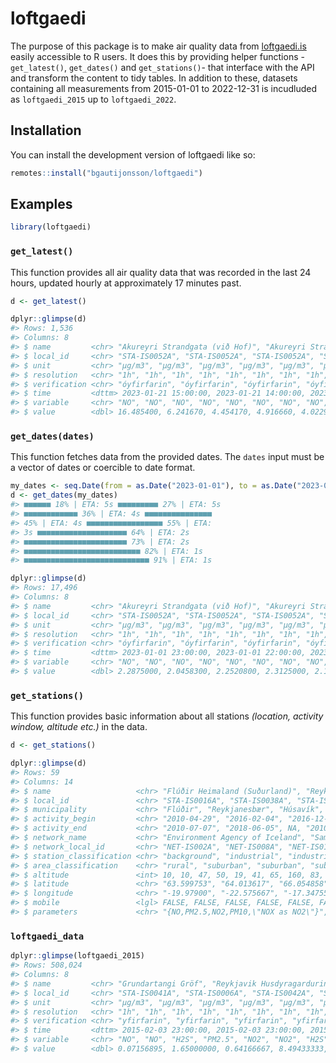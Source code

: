 
<!-- README.md is generated from README.Rmd. Please edit that file -->

# loftgaedi

<!-- badges: start -->
<!-- badges: end -->

The purpose of this package is to make air quality data from
[loftgaedi.is](https://loftgaedi.is) easily accessible to R users. It
does this by providing helper functions -`get_latest()`, `get_dates()`
and `get_stations()`- that interface with the API and transform the
content to tidy tables. In addition to these, datasets containing all
measurements from 2015-01-01 to 2022-12-31 is incudluded as
`loftgaedi_2015` up to `loftgaedi_2022`.

## Installation

You can install the development version of loftgaedi like so:

``` r
remotes::install("bgautijonsson/loftgaedi")
```

## Examples

``` r
library(loftgaedi)
```

### `get_latest()`

This function provides all air quality data that was recorded in the
last 24 hours, updated hourly at approximately 17 minutes past.

``` r
d <- get_latest()

dplyr::glimpse(d)
#> Rows: 1,536
#> Columns: 8
#> $ name         <chr> "Akureyri Strandgata (við Hof)", "Akureyri Strandgata (vi…
#> $ local_id     <chr> "STA-IS0052A", "STA-IS0052A", "STA-IS0052A", "STA-IS0052A…
#> $ unit         <chr> "µg/m3", "µg/m3", "µg/m3", "µg/m3", "µg/m3", "µg/m3", "µg…
#> $ resolution   <chr> "1h", "1h", "1h", "1h", "1h", "1h", "1h", "1h", "1h", "1h…
#> $ verification <chr> "óyfirfarin", "óyfirfarin", "óyfirfarin", "óyfirfarin", "…
#> $ time         <dttm> 2023-01-21 15:00:00, 2023-01-21 14:00:00, 2023-01-21 13:…
#> $ variable     <chr> "NO", "NO", "NO", "NO", "NO", "NO", "NO", "NO", "NO", "NO…
#> $ value        <dbl> 16.485400, 6.241670, 4.454170, 4.916660, 4.022920, 2.1062…
```

### `get_dates(dates)`

This function fetches data from the provided dates. The `dates` input
must be a vector of dates or coercible to date format.

``` r
my_dates <- seq.Date(from = as.Date("2023-01-01"), to = as.Date("2023-01-11"), by = "days")
d <- get_dates(my_dates)
#> ■■■■■■ 18% | ETA: 5s ■■■■■■■■■ 27% | ETA: 5s
#> ■■■■■■■■■■■■ 36% | ETA: 4s ■■■■■■■■■■■■■■■
#> 45% | ETA: 4s ■■■■■■■■■■■■■■■■■ 55% | ETA:
#> 3s ■■■■■■■■■■■■■■■■■■■■ 64% | ETA: 2s
#> ■■■■■■■■■■■■■■■■■■■■■■■ 73% | ETA: 2s
#> ■■■■■■■■■■■■■■■■■■■■■■■■■■ 82% | ETA: 1s
#> ■■■■■■■■■■■■■■■■■■■■■■■■■■■■ 91% | ETA: 1s

dplyr::glimpse(d)
#> Rows: 17,496
#> Columns: 8
#> $ name         <chr> "Akureyri Strandgata (við Hof)", "Akureyri Strandgata (vi…
#> $ local_id     <chr> "STA-IS0052A", "STA-IS0052A", "STA-IS0052A", "STA-IS0052A…
#> $ unit         <chr> "µg/m3", "µg/m3", "µg/m3", "µg/m3", "µg/m3", "µg/m3", "µg…
#> $ resolution   <chr> "1h", "1h", "1h", "1h", "1h", "1h", "1h", "1h", "1h", "1h…
#> $ verification <chr> "óyfirfarin", "óyfirfarin", "óyfirfarin", "óyfirfarin", "…
#> $ time         <dttm> 2023-01-01 23:00:00, 2023-01-01 22:00:00, 2023-01-01 21:…
#> $ variable     <chr> "NO", "NO", "NO", "NO", "NO", "NO", "NO", "NO", "NO", "NO…
#> $ value        <dbl> 2.2875000, 2.0458300, 2.2520800, 2.3125000, 2.1145800, 2.…
```

### `get_stations()`

This function provides basic information about all stations *(location,
activity window, altitude etc.)* in the data.

``` r
d <- get_stations()

dplyr::glimpse(d)
#> Rows: 59
#> Columns: 14
#> $ name                   <chr> "Flúðir Heimaland (Suðurland)", "Reykjanes Hólm…
#> $ local_id               <chr> "STA-IS0016A", "STA-IS0038A", "STA-IS0050A", "S…
#> $ municipality           <chr> "Flúðir", "Reykjanesbær", "Húsavík", "Reykjavík…
#> $ activity_begin         <chr> "2010-04-29", "2016-02-04", "2016-12-01", "2001…
#> $ activity_end           <chr> "2010-07-07", "2018-06-05", NA, "2010-12-31", N…
#> $ network_name           <chr> "Environment Agency of Iceland", "Sameinað Síli…
#> $ network_local_id       <chr> "NET-IS002A", "NET-IS008A", "NET-IS012A", "NET-…
#> $ station_classification <chr> "background", "industrial", "industrial", "back…
#> $ area_classification    <chr> "rural", "suburban", "suburban", "suburban", "u…
#> $ altitude               <int> 10, 10, 47, 50, 19, 41, 65, 160, 83, 624, 328, …
#> $ latitude               <chr> "63.599753", "64.013617", "66.054858", "64.1399…
#> $ longitude              <chr> "-19.97900", "-22.575667", "-17.347550", "-21.7…
#> $ mobile                 <lgl> FALSE, FALSE, FALSE, FALSE, FALSE, FALSE, FALSE…
#> $ parameters             <chr> "{NO,PM2.5,NO2,PM10,\"NOX as NO2\"}", "{PAH,PM2…
```

### `loftgaedi_data`

``` r
dplyr::glimpse(loftgaedi_2015)
#> Rows: 508,024
#> Columns: 8
#> $ name         <chr> "Grundartangi Gröf", "Reykjavik Husdyragardurinn", "Akure…
#> $ local_id     <chr> "STA-IS0041A", "STA-IS0006A", "STA-IS0042A", "STA-IS0002A…
#> $ unit         <chr> "µg/m3", "µg/m3", "µg/m3", "µg/m3", "µg/m3", "µg/m3", "µg…
#> $ resolution   <chr> "1h", "1h", "1h", "1h", "1h", "1h", "1h", "1h", "1h", "1h…
#> $ verification <chr> "yfirfarin", "yfirfarin", "yfirfarin", "yfirfarin", "yfir…
#> $ time         <dttm> 2015-02-03 23:00:00, 2015-02-03 23:00:00, 2015-02-03 23:…
#> $ variable     <chr> "NO", "NO", "H2S", "PM2.5", "NO2", "NO2", "H2S", "NO2", "…
#> $ value        <dbl> 0.07156895, 1.65000000, 0.64166667, 8.49433333, 0.8173333…
```

